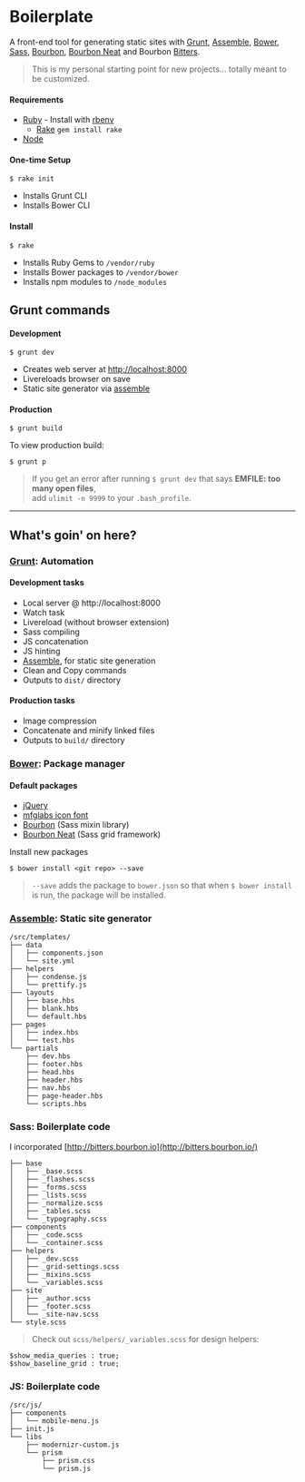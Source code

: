 # Boilerplate

A front-end tool for generating static sites with [Grunt](http://gruntjs.com/), [Assemble](http://assemble.io/), [Bower](http://bower.io/), [Sass](http://sass-lang.com/), [Bourbon](http://bourbon.io/), [Bourbon Neat](http://neat.bourbon.io/) and Bourbon [Bitters](http://bitters.bourbon.io/).

> This is my personal starting point for new projects... totally meant to be customized.

#### Requirements

- [Ruby](https://www.ruby-lang.org/en) - Install with [rbenv](https://github.com/sstephenson/rbenv)
    - [Rake](http://rake.rubyforge.org) `gem install rake`
- [Node](http://nodejs.org)

#### One-time Setup

    $ rake init

- Installs Grunt CLI
- Installs Bower CLI
    
#### Install

    $ rake

- Installs Ruby Gems to `/vendor/ruby`
- Installs Bower packages to `/vendor/bower`
- Installs npm modules to `/node_modules`

## Grunt commands

#### Development

    $ grunt dev

- Creates web server at [http://localhost:8000](http://localhost:8000)
- Livereloads browser on save
- Static site generator via [assemble](http://assemble.io)

#### Production

    $ grunt build

To view production build:

    $ grunt p

> If you get an error after running `$ grunt dev` that says **EMFILE: too many open files**,  
add `ulimit -n 9999` to your `.bash_profile`.

---

## What's goin' on here?

### [Grunt](http://gruntjs.com): Automation

#### Development tasks

- Local server @ http://localhost:8000
- Watch task
- Livereload (without browser extension)
- Sass compiling
- JS concatenation
- JS hinting
- [Assemble](http://assemble.io), for static site generation
- Clean and Copy commands
- Outputs to `dist/` directory

#### Production tasks

- Image compression
- Concatenate and minify linked files
- Outputs to `build/` directory

### [Bower](http://bower.io): Package manager

#### Default packages

- [jQuery](http://jquery.com)
- [mfglabs icon font](http://mfglabs.github.io/mfglabs-iconset)
- [Bourbon](http://bourbon.io) (Sass mixin library)
- [Bourbon Neat](http://neat.bourbon.io) (Sass grid framework)

Install new packages

    $ bower install <git repo> --save
    
> `--save` adds the package to `bower.json` so that when `$ bower install` is run, the package will be installed.

### [Assemble](http://assemble.io): Static site generator

    /src/templates/
    ├── data
    │   ├── components.json
    │   └── site.yml
    ├── helpers
    │   ├── condense.js
    │   └── prettify.js
    ├── layouts
    │   ├── base.hbs
    │   ├── blank.hbs
    │   └── default.hbs
    ├── pages
    │   ├── index.hbs
    │   └── test.hbs
    └── partials
        ├── dev.hbs
        ├── footer.hbs
        ├── head.hbs
        ├── header.hbs
        ├── nav.hbs
        ├── page-header.hbs
        └── scripts.hbs

### Sass: Boilerplate code

I incorporated [http://bitters.bourbon.io](http://bitters.bourbon.io/)

    ├── base
    │   ├── _base.scss
    │   ├── _flashes.scss
    │   ├── _forms.scss
    │   ├── _lists.scss
    │   ├── _normalize.scss
    │   ├── _tables.scss
    │   └── _typography.scss
    ├── components
    │   ├── _code.scss
    │   └── _container.scss
    ├── helpers
    │   ├── _dev.scss
    │   ├── _grid-settings.scss
    │   ├── _mixins.scss
    │   └── _variables.scss
    ├── site
    │   ├── _author.scss
    │   ├── _footer.scss
    │   └── _site-nav.scss
    └── style.scss

> Check out `scss/helpers/_variables.scss` for design helpers:

    $show_media_queries : true;
    $show_baseline_grid : true;

### JS: Boilerplate code

    /src/js/
    ├── components
    │   └── mobile-menu.js
    ├── init.js
    └── libs
        ├── modernizr-custom.js
        └── prism
            ├── prism.css
            └── prism.js

